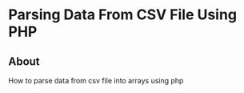 # Parsing Data From CSV File Using PHP

## About
How to parse data from csv file into arrays using php
